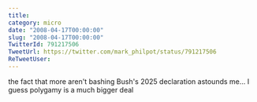 ```yaml
---
title: 
category: micro
date: "2008-04-17T00:00:00"
slug: "2008-04-17T00:00:00"
TwitterId: 791217506
TweetUrl: https://twitter.com/mark_philpot/status/791217506
ReTweetUser: 
---
```


the fact that more aren't bashing Bush's 2025 declaration astounds me... I guess polygamy is a much bigger deal